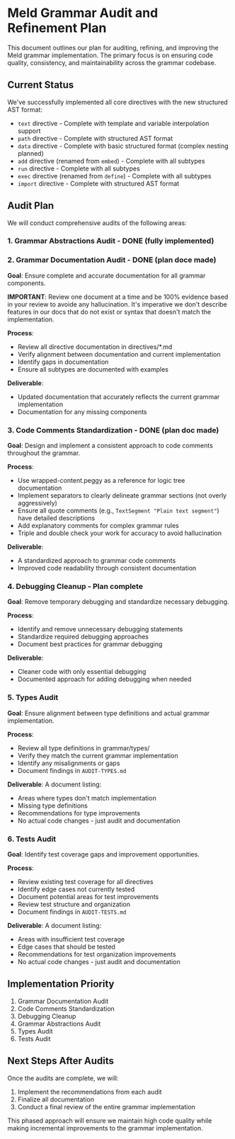 # Meld Grammar Audit and Refinement Plan

This document outlines our plan for auditing, refining, and improving the Meld grammar implementation. The primary focus is on ensuring code quality, consistency, and maintainability across the grammar codebase.

## Current Status

We've successfully implemented all core directives with the new structured AST format:
- `text` directive - Complete with template and variable interpolation support
- `path` directive - Complete with structured AST format
- `data` directive - Complete with basic structured format (complex nesting planned)
- `add` directive (renamed from `embed`) - Complete with all subtypes
- `run` directive - Complete with all subtypes 
- `exec` directive (renamed from `define`) - Complete with all subtypes
- `import` directive - Complete with structured AST format

## Audit Plan

We will conduct comprehensive audits of the following areas:

### 1. Grammar Abstractions Audit - DONE (fully implemented)

### 2. Grammar Documentation Audit - DONE (plan doce made)

**Goal**: Ensure complete and accurate documentation for all grammar components.

**IMPORTANT**: Review one document at a time and be 100% evidence based in your review to avoide any hallucination. It's imperative we don't describe features in our docs that do not exist or syntax that doesn't match the implementation.

**Process**:
- Review all directive documentation in directives/*.md
- Verify alignment between documentation and current implementation
- Identify gaps in documentation
- Ensure all subtypes are documented with examples

**Deliverable**: 
- Updated documentation that accurately reflects the current grammar implementation
- Documentation for any missing components

### 3. Code Comments Standardization - DONE (plan doc made)

**Goal**: Design and implement a consistent approach to code comments throughout the grammar.

**Process**:
- Use wrapped-content.peggy as a reference for logic tree documentation
- Implement separators to clearly delineate grammar sections (not overly aggressively)
- Ensure all quote comments (e.g., `TextSegment "Plain text segment"`) have detailed descriptions
- Add explanatory comments for complex grammar rules
- Triple and double check your work for accuracy to avoid hallucination 

**Deliverable**:
- A standardized approach to grammar code comments
- Improved code readability through consistent documentation

### 4. Debugging Cleanup - Plan complete

**Goal**: Remove temporary debugging and standardize necessary debugging.

**Process**:
- Identify and remove unnecessary debugging statements
- Standardize required debugging approaches
- Document best practices for grammar debugging

**Deliverable**:
- Cleaner code with only essential debugging
- Documented approach for adding debugging when needed

### 5. Types Audit

**Goal**: Ensure alignment between type definitions and actual grammar implementation.

**Process**:
- Review all type definitions in grammar/types/
- Verify they match the current grammar implementation
- Identify any misalignments or gaps
- Document findings in `AUDIT-TYPES.md`

**Deliverable**: A document listing:
- Areas where types don't match implementation
- Missing type definitions
- Recommendations for type improvements
- No actual code changes - just audit and documentation

### 6. Tests Audit

**Goal**: Identify test coverage gaps and improvement opportunities.

**Process**:
- Review existing test coverage for all directives
- Identify edge cases not currently tested
- Document potential areas for test improvements
- Review test structure and organization
- Document findings in `AUDIT-TESTS.md`

**Deliverable**: A document listing:
- Areas with insufficient test coverage
- Edge cases that should be tested
- Recommendations for test organization improvements
- No actual code changes - just audit and documentation

## Implementation Priority

1. Grammar Documentation Audit
2. Code Comments Standardization
3. Debugging Cleanup
4. Grammar Abstractions Audit
5. Types Audit
6. Tests Audit

## Next Steps After Audits

Once the audits are complete, we will:

1. Implement the recommendations from each audit
2. Finalize all documentation
3. Conduct a final review of the entire grammar implementation

This phased approach will ensure we maintain high code quality while making incremental improvements to the grammar implementation.
